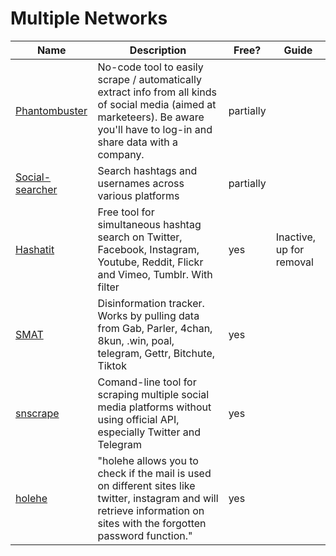 # Multiple Networks

| Name                                                                                                                                                                                                    | Description                                                                                                                                                                    | Free?     | Guide                    |
| ------------------------------------------------------------------------------------------------------------------------------------------------------------------------------------------------------- | ------------------------------------------------------------------------------------------------------------------------------------------------------------------------------ | --------- | ------------------------ |
| [Phantombuster](https://phantombuster.com/phantombuster)                                                                                                                                                | No-code tool to easily scrape / automatically extract info from all kinds of social media (aimed at marketeers). Be aware you'll have to log-in and share data with a company. | partially |                          |
| [Social-searcher](https://www.social-searcher.com/)                                                                                                                                                     | Search hashtags and usernames across various platforms                                                                                                                         | partially |                          |
| [Hashatit](https://www.hashatit.com/)                                                                                                                                                                   | Free tool for simultaneous hashtag search on Twitter, Facebook, Instagram, Youtube, Reddit, Flickr and Vimeo, Tumblr. With filter                                              | yes       | Inactive, up for removal |
| [SMAT](https://www.smat-app.com/timeline?searchTerm=election\&startDate=2020-09-27\&endDate=2020-10-27\&websites=twitter\&aggRedditBy=author\&numberOf=10\&interval=day\&limit=1000\&changepoint=false) | Disinformation tracker. Works by pulling data from Gab, Parler, 4chan, 8kun, .win, poal, telegram, Gettr, Bitchute, Tiktok                                                     | yes       |                          |
| [snscrape](https://github.com/JustAnotherArchivist/snscrape)                                                                                                                                            | Comand-line tool for scraping multiple social media platforms without using official API, especially Twitter and Telegram                                                      | yes       |                          |
| [holehe](https://github.com/megadose/holehe)                                                                                                                                                            | "holehe allows you to check if the mail is used on different sites like twitter, instagram and will retrieve information on sites with the forgotten password function."       | yes       |                          |
